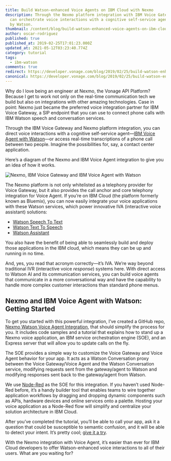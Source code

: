 ```yaml
---
title: Build Watson-enhanced Voice Agents on IBM Cloud with Nexmo
description: Through the Nexmo platform integration with IBM Voice Gateway, you
  can orchestrate voice interactions with a cognitive self-service agent powered
  by Watson.
thumbnail: /content/blog/build-watson-enhanced-voice-agents-on-ibm-cloud-with-nexmo/DevBlog-IBMMeetup.png
author: oscar-rodriguez
published: true
published_at: 2019-02-25T17:01:23.000Z
updated_at: 2021-05-12T03:23:40.774Z
category: tutorial
tags:
  - ibm-watson
comments: true
redirect: https://developer.vonage.com/blog/2019/02/25/build-watson-enhanced-voice-agents-on-ibm-cloud-with-nexmo
canonical: https://developer.vonage.com/blog/2019/02/25/build-watson-enhanced-voice-agents-on-ibm-cloud-with-nexmo
---
```

Why do I love being an engineer at Nexmo, the Vonage API Platform? Because I get to work not only on the real-time communication tech we build but also on integrations with other amazing technologies. Case in point: Nexmo just became the preferred voice integration partner for IBM Voice Gateway, a SIP endpoint that you can use to connect phone calls with IBM Watson speech and conversation services. 

Through the IBM Voice Gateway and Nexmo platform integration, you can direct voice interactions with a cognitive self-service agent—[IBM Voice Agent with Watson](https://cloud.ibm.com/docs/services/voice-agent/connect-SIP.html#nexmo-setup)—or access real-time transcriptions of a phone call between two people. Imagine the possibilities for, say, a contact center application. 

Here’s a diagram of the Nexmo and IBM Voice Agent integration to give you an idea of how it works.

![Nexmo, IBM Voice Gateway and IBM Voice Agent with Watson](/content/blog/build-watson-enhanced-voice-agents-on-ibm-cloud-with-nexmo/image1-1-1127x600.png "Nexmo, IBM Voice Gateway and IBM Voice Agent with Watson")

The Nexmo platform is not only whitelisted as a telephony provider for Voice Gateway, but it also provides the call anchor and core telephony integration for Voice Agent. If you’re on IBM Cloud (the platform formerly known as Bluemix), you can now easily integrate your voice applications with these Watson services, which power innovative IVA (interactive voice assistant) solutions:

*   [Watson Speech To Text](https://console.bluemix.net/catalog/services/speech-to-text)
*   [Watson Text To Speech](https://console.bluemix.net/catalog/services/text-to-speech)
*   [Watson Assistant](https://console.bluemix.net/catalog/services/watson-assistant)

You also have the benefit of being able to seamlessly build and deploy those applications in the IBM cloud, which means they can be up and running in no time.

And, yes, you read that acronym correctly—it’s IVA. We’re way beyond traditional IVR (interactive voice _response_) systems here. With direct access to Watson AI and its communication services, you can build voice agents that communicate in a more conversational way and have the capability to handle more complex customer interactions than standard phone menus.

## Nexmo and IBM Voice Agent with Watson: Getting Started

To get you started with this powerful integration, I’ve created a GitHub repo, [Nexmo Watson Voice Agent Integration](https://github.com/nexmo-community/watson-voice-agent), that should simplify the process for you. It includes code samples and a tutorial that explains how to stand up a Nexmo voice application, an IBM service orchestration engine (SOE), and an Express server that will allow you to update calls on the fly. 

The SOE provides a simple way to customize the Voice Gateway and Voice Agent behavior for your app. It acts as a Watson Conversation proxy between the Voice Gateway/Voice Agent and the Watson Conversation service, modifying requests sent from the gateway/agent to Watson and modifying responses sent back to the gateway/agent from Watson. 

We use [Node-Red](https://www.nexmo.com/blog/2019/02/21/nexmo-node-red-package-dr/) as the SOE for this integration. If you haven’t used Node-Red before, it’s a handy builder tool that enables teams to wire together application workflows by dragging and dropping dynamic components such as APIs, hardware devices and online services onto a palette. Hosting your voice application as a Node-Red flow will simplify and centralize your solution architecture in IBM Cloud. 

After you’ve completed the tutorial, you’ll be able to call your app, ask it a question that could be susceptible to semantic confusion, and it will be able to detect your intent. It’s pretty cool; [give it a try](https://github.com/nexmo-community/watson-voice-agent). 

With the Nexmo integration with Voice Agent, it’s easier than ever for IBM Cloud developers to offer Watson-enhanced voice interactions to all of their users. What are you waiting for?
